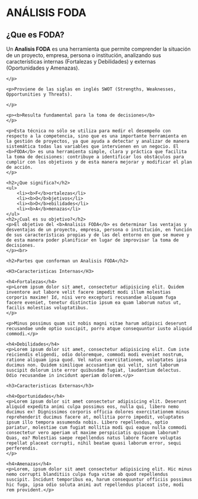 <!DOCTYPE html>
<html lang="es">
<head>
    <meta charset="UTF-8">
    <meta name="viewport" content="width=device-width, initial-scale=1.0">
    <title>FODA</title>
</head>
<body>
    <h1>ANÁLISIS FODA</h1>
    <h2>¿Que es FODA?</h2>
    <p>Un <b>Analisis FODA</b> es una herramienta que permite comprender la situación de un proyecto, empresa, persona o institución, analizando sus características internas (Fortalezas y Debilidades) y externas (Oportunidades y Amenazas).

    </p>

    <p>Proviene de las siglas en inglés SWOT (Strengths, Weaknesses, Opportunities y Threats).

    </p>

    <p><b>Resulta fundamental para la toma de decisiones</b>
    </p>

    <p>Esta técnica no sólo se utiliza para medir el desempeño con respecto a la competencia, sino que es una importante herramienta en la gestión de proyectos, ya que ayuda a detectar y analizar de manera sistemática todas las variables que intervienen en un negocio. El <b>FODA</b> es una herramienta simple, clara y práctica que facilita la toma de decisiones: contribuye a identificar los obstáculos para cumplir con los objetivos y de esta manera mejorar y modificar el plan de acción.
    </p>

    <h2>¿Que significa?</h2>
    <ul>
        <li><b>F</b>ortalezas</li>
        <li><b>O</b>bjetivos</li>
        <li><b>D</b>ebilidades</li>
        <li><b>A</b>menazas</li>
    </ul>
    <h2>¿Cual es su objetivo?</h2>
    <p>El objetivo del <b>Analisis FODA</b> es determinar las ventajas y desventajas de un proyecto, empresa, persona o institución, en función de sus características propias y de las del entorno en que se mueve y de esta manera poder planificar en lugar de improvisar la toma de decisiones.
    </p><br>

    <h2>Partes que conforman un Analisis FODA</h2>

    <H3>Caracteristicas Internas</H3>

    <h4>Fortalezas</h4>
    <p>Lorem ipsum dolor sit amet, consectetur adipisicing elit. Quidem inventore aut labore velit facere impedit modi illum molestias corporis maxime! Id, nisi vero excepturi recusandae aliquam fuga facere eveniet, tenetur distinctio ipsum ea quam laborum natus ut, facilis molestias voluptatibus.
    </p>

    <p>Minus possimus quam sit nobis magni vitae harum adipisci deserunt recusandae unde optio suscipit, porro atque consequuntur iusto aliquid commodi.</p>

    <h4>Debilidades</h4>
    <p>Lorem ipsum dolor sit amet, consectetur adipisicing elit. Cum iste reiciendis eligendi, odio doloremque, commodi modi eveniet nostrum, ratione aliquam ipsa quod. Vel natus exercitationem, voluptates ipsa ducimus non. Quidem similique accusantium qui velit, sint laborum suscipit dolorum iste error quibusdam fugiat, laudantium delectus. Odio recusandae in incidunt aperiam dolorem.</p>

    <h3>Caracteristicas Externas</h3>

    <h4>Oportunidades</h4>
    <p>Lorem ipsum dolor sit amet consectetur adipisicing elit. Deserunt aliquid expedita animi culpa possimus eos, nulla qui, libero nemo ducimus ex! Dignissimos corporis officia dolores exercitationem minus reprehenderit ducimus facere at, mollitia porro impedit, voluptates ipsum illo tempora assumenda nobis. Libero repellendus, optio pariatur, molestiae cum fugiat mollitia modi qui eaque nulla commodi consectetur vero aperiam ut maxime perspiciatis quisquam laborum? Quas, ea? Molestias saepe repellendus natus labore facere voluptas repellat placeat corrupti, nihil beatae quasi laborum error, sequi perferendis.
    </p>

    <h4>Amenazas</h4>
    <p>Lorem, ipsum dolor sit amet consectetur adipisicing elit. Hic minus nemo corrupti blanditiis culpa fuga vitae ab quod repellendus suscipit. Incidunt temporibus ea, harum consequuntur officiis possimus hic fuga, ipsa odio soluta animi aut repellendus placeat iste, modi rem provident.</p>



    




    
</body>
</html>